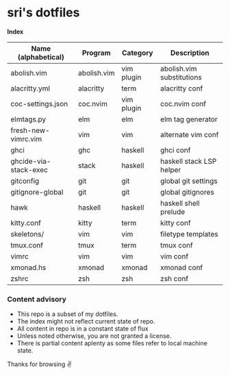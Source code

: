 # sri's dotfiles

**Index**

| Name (alphabetical)   | Program     | Category   | Description               |
| ---                   | ---         | ---        | ---                       |
| abolish.vim           | abolish.vim | vim plugin | abolish.vim substitutions |
| alacritty.yml         | alacritty   | term       | alacritty conf            |
| coc-settings.json     | coc.nvim    | vim plugin | coc.nvim conf             |
| elmtags.py            | elm         | elm        | elm tag generator         |
| fresh-new-vimrc.vim   | vim         | vim        | alternate vim conf        |
| ghci                  | ghc         | haskell    | ghci conf                 |
| ghcide-via-stack-exec | stack       | haskell    | haskell stack LSP helper  |
| gitconfig             | git         | git        | global git settings       |
| gitignore-global      | git         | git        | global gitignores         |
| hawk                  | haskell     | haskell    | haskell shell prelude     |
| kitty.conf            | kitty       | term       | kitty conf                |
| skeletons/            | vim         | vim        | filetype templates        |
| tmux.conf             | tmux        | term       | tmux conf                 |
| vimrc                 | vim         | vim        | vim conf                  |
| xmonad.hs             | xmonad      | xmonad     | xmonad conf               |
| zshrc                 | zsh         | zsh        | zsh conf                  |

### Content advisory
- This repo is a subset of my dotfiles.
- The index might not reflect current state of repo.
- All content in repo is in a constant state of flux
- Unless noted otherwise, you are not granted a license.
- There is partial content aplenty as some files refer to local machine state.

Thanks for browsing ✌️
